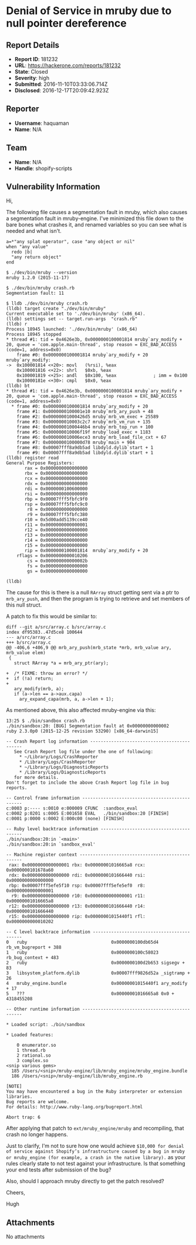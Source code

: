 # Denial of Service in mruby due to null pointer dereference

## Report Details
- **Report ID**: 181232
- **URL**: https://hackerone.com/reports/181232
- **State**: Closed
- **Severity**: high
- **Submitted**: 2016-11-10T03:33:06.714Z
- **Disclosed**: 2016-12-17T20:09:42.923Z

## Reporter
- **Username**: haquaman
- **Name**: N/A

## Team
- **Name**: N/A
- **Handle**: shopify-scripts

## Vulnerability Information
Hi,

The following file causes a segmentation fault in mruby, which also causes a segmentation fault in mruby-engine. I've minimized this file down to the bare bones what crashes it, and renamed variables so you can see what is needed and what isn't.

```
a=*"any splat operator", case "any object or nil"
when "any value"
  redo |b|
  "any return object"
end
```

```
$ ./dev/bin/mruby --version
mruby 1.2.0 (2015-11-17)
```

```
$ ./dev/bin/mruby crash.rb
Segmentation fault: 11
```

```
$ lldb ./dev/bin/mruby crash.rb
(lldb) target create "./dev/bin/mruby"
Current executable set to './dev/bin/mruby' (x86_64).
(lldb) settings set -- target.run-args  "crash.rb"
(lldb) r
Process 18945 launched: './dev/bin/mruby' (x86_64)
Process 18945 stopped
* thread #1: tid = 0x4626e3b, 0x0000000100001814 mruby`ary_modify + 20, queue = 'com.apple.main-thread', stop reason = EXC_BAD_ACCESS (code=1, address=0x0)
    frame #0: 0x0000000100001814 mruby`ary_modify + 20
mruby`ary_modify:
->  0x100001814 <+20>: movl   (%rsi), %eax
    0x100001816 <+22>: shrl   $0xb, %eax
    0x100001819 <+25>: andl   $0x100, %eax              ; imm = 0x100
    0x10000181e <+30>: cmpl   $0x0, %eax
(lldb) bt
* thread #1: tid = 0x4626e3b, 0x0000000100001814 mruby`ary_modify + 20, queue = 'com.apple.main-thread', stop reason = EXC_BAD_ACCESS (code=1, address=0x0)
  * frame #0: 0x0000000100001814 mruby`ary_modify + 20
    frame #1: 0x0000000100001e10 mruby`mrb_ary_push + 48
    frame #2: 0x00000001000426d5 mruby`mrb_vm_exec + 25589
    frame #3: 0x000000010003c2c7 mruby`mrb_vm_run + 135
    frame #4: 0x00000001000446b4 mruby`mrb_top_run + 100
    frame #5: 0x000000010006f19f mruby`load_exec + 1183
    frame #6: 0x000000010006ece3 mruby`mrb_load_file_cxt + 67
    frame #7: 0x0000000100000d78 mruby`main + 904
    frame #8: 0x00007fff8a9db5ad libdyld.dylib`start + 1
    frame #9: 0x00007fff8a9db5ad libdyld.dylib`start + 1
(lldb) register read
General Purpose Registers:
       rax = 0x0000000000000000
       rbx = 0x0000000000000000
       rcx = 0x0000000000000000
       rdx = 0x0000000000000000
       rdi = 0x0000000100600000
       rsi = 0x0000000000000000
       rbp = 0x00007fff5fbfc9f0
       rsp = 0x00007fff5fbfc9c0
        r8 = 0x0000000000000000
        r9 = 0x00007fff5fbfc380
       r10 = 0x5d00add5139cce40
       r11 = 0x0000000000000001
       r12 = 0x0000000000000000
       r13 = 0x0000000000000000
       r14 = 0x0000000000000000
       r15 = 0x0000000000000000
       rip = 0x0000000100001814  mruby`ary_modify + 20
    rflags = 0x0000000000010206
        cs = 0x000000000000002b
        fs = 0x0000000000000000
        gs = 0x0000000000000000

(lldb) 
```

The cause for this is there is a null `RArray` struct getting sent via a ptr to `mrb_ary_push`, and then the program is trying to retrieve and set members of this null struct.

A patch to fix this would be similar to:
```
diff --git a/src/array.c b/src/array.c
index df95383..47d5ce8 100644
--- a/src/array.c
+++ b/src/array.c
@@ -406,6 +406,9 @@ mrb_ary_push(mrb_state *mrb, mrb_value ary, mrb_value elem)
 {
   struct RArray *a = mrb_ary_ptr(ary);
 
+  /* FIXME: throw an error? */
+  if (!a) return;
+
   ary_modify(mrb, a);
   if (a->len == a->aux.capa)
     ary_expand_capa(mrb, a, a->len + 1);
```


As mentioned above, this also affected mruby-engine via this:

```
13:25 $ ./bin/sandbox crash.rb
./bin/sandbox:20: [BUG] Segmentation fault at 0x00000000000002
ruby 2.3.0p0 (2015-12-25 revision 53290) [x86_64-darwin15]

-- Crash Report log information --------------------------------------------
   See Crash Report log file under the one of following:
     * ~/Library/Logs/CrashReporter
     * /Library/Logs/CrashReporter
     * ~/Library/Logs/DiagnosticReports
     * /Library/Logs/DiagnosticReports
   for more details.
Don't forget to include the above Crash Report log file in bug reports.

-- Control frame information -----------------------------------------------
c:0003 p:---- s:0010 e:000009 CFUNC  :sandbox_eval
c:0002 p:0201 s:0005 E:001658 EVAL   ./bin/sandbox:20 [FINISH]
c:0001 p:0000 s:0002 E:000c00 (none) [FINISH]

-- Ruby level backtrace information ----------------------------------------
./bin/sandbox:20:in `<main>'
./bin/sandbox:20:in `sandbox_eval'

-- Machine register context ------------------------------------------------
 rax: 0x0000000000000001 rbx: 0x00000001016665a8 rcx: 0x0000000101678a60
 rdx: 0x0000000000000000 rdi: 0x0000000101666440 rsi: 0x0000000000000000
 rbp: 0x00007fff5efe5f10 rsp: 0x00007fff5efe5ef0  r8: 0x0000000000000001
  r9: 0x0000000000000000 r10: 0x0000000000000001 r11: 0x00000001016665a8
 r12: 0x0000000000000000 r13: 0x0000000101666440 r14: 0x0000000101666440
 r15: 0x0000000000000000 rip: 0x00000001015440f1 rfl: 0x0000000000010202

-- C level backtrace information -------------------------------------------
0   ruby                                0x0000000100db65d4 rb_vm_bugreport + 388
1   ruby                                0x0000000100c58023 rb_bug_context + 483
2   ruby                                0x0000000100d2b653 sigsegv + 83
3   libsystem_platform.dylib            0x00007fff9826d52a _sigtramp + 26
4   mruby_engine.bundle                 0x00000001015440f1 ary_modify + 17
5   ???                                 0x00000001016665a8 0x0 + 4318455208

-- Other runtime information -----------------------------------------------

* Loaded script: ./bin/sandbox

* Loaded features:

    0 enumerator.so
    1 thread.rb
    2 rational.so
    3 complex.so
<snip various gems>
  185 /Users/<snip>/mruby-engine/lib/mruby_engine/mruby_engine.bundle
  186 /Users/<snip>/mruby-engine/lib/mruby_engine.rb

[NOTE]
You may have encountered a bug in the Ruby interpreter or extension libraries.
Bug reports are welcome.
For details: http://www.ruby-lang.org/bugreport.html

Abort trap: 6

```

After applying that patch to `ext/mruby_engine/mruby` and recompiling, that crash no longer happens.

Just to clarify, I'm not to sure how one would achieve `$10,000 for denial of service against Shopify’s infrastructure caused by a bug in mruby or mruby_engine (for example, a crash in the native library).` as your rules clearly state to not test against your infrastructure. Is that something your end tests after submission of the bug?

Also, should I approach mruby directly to get the patch resolved?

Cheers,

Hugh


## Attachments
No attachments
